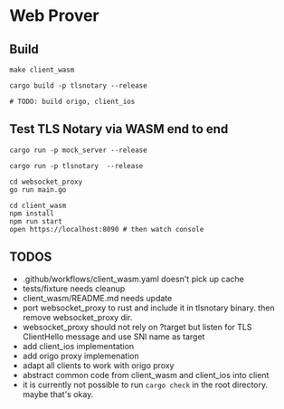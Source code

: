 # Web Prover

## Build

```shell
make client_wasm

cargo build -p tlsnotary --release

# TODO: build origo, client_ios
```

## Test TLS Notary via WASM end to end

```shell
cargo run -p mock_server --release

cargo run -p tlsnotary  --release

cd websocket_proxy
go run main.go

cd client_wasm
npm install
npm run start
open https://localhost:8090 # then watch console
```

## TODOS

* .github/workflows/client_wasm.yaml doesn't pick up cache
* tests/fixture needs cleanup
* client_wasm/README.md needs update
* port websocket_proxy to rust and include it in tlsnotary binary. then remove websocket_proxy dir.
* websocket_proxy should not rely on ?target but listen for TLS ClientHello message and use SNI name as target
* add client_ios implementation
* add origo proxy implemenation
* adapt all clients to work with origo proxy
* abstract common code from client_wasm and client_ios into client
* it is currently not possible to run `cargo check` in the root directory. maybe that's okay.
